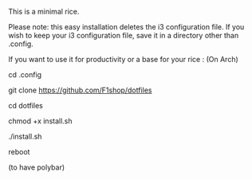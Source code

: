 This is a minimal rice.

Please note: this easy installation deletes the i3 configuration file. If you wish to keep your i3 configuration file, save it in a directory other than .config.

If you want to use it for productivity or a base for your rice :
(On Arch)

cd .config

git clone https://github.com/F1shop/dotfiles

cd dotfiles

chmod +x install.sh

./install.sh

reboot

(to have polybar)
